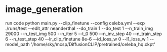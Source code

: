 # image_generation
run code
python main.py --clip_finetune --config celeba.yml --exp ./runs/test --edit_attr neanderthal --do_train 1 --do_test 1 --n_train_img 29000 --n_test_img 500 --n_iter 5 --t_0 500 --n_inv_step 40 --n_train_step 6 --n_test_step 40 --lr_clip_finetune 8e-6 --id_loss_w 0 --l1_loss_w 1  --model_path '/home/sky/mcsp/DiffusionCLIP/pretrained/celeba_hq.ckpt'

